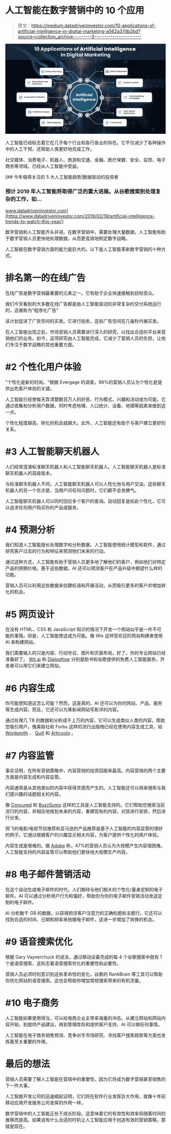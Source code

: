 # 人工智能在数字营销中的 10 个应用

> 原文：<https://medium.datadriveninvestor.com/10-applications-of-artificial-intelligence-in-digital-marketing-a562a37db2bd?source=collection_archive---------3----------------------->

![](img/60f4c71ad09b302f69b078031a74ba07.png)

人工智能已经标志着它在几乎每个行业和各行各业的存在。它不仅减少了各种操作中的人工干预，还帮助人类更好地完成工作。

社交媒体、消费电子、机器人、旅游和交通、金融、医疗保健、安全、监控、电子商务等领域。已经从人工智能中受益。

[](https://www.datadriveninvestor.com/2019/02/19/artificial-intelligence-trends-to-watch-this-year/) [## 今年值得关注的 5 大人工智能趋势|数据驱动的投资者

### 预计 2019 年人工智能将取得广泛的重大进展。从谷歌搜索到处理复杂的工作，如…

www.datadriveninvestor.com](https://www.datadriveninvestor.com/2019/02/19/artificial-intelligence-trends-to-watch-this-year/) 

数字营销和人工智能齐头并进。在数字营销中，需要处理大量数据。人工智能有助于数字营销人员更快地处理数据，从而更高效地制定数字战略。

人工智能在数字营销方面的能力是巨大的。以下是人工智能革新数字营销的十种方式。

# 排名第一的在线广告

在线广告是数字营销最重要的元素之一。它有助于企业快速接触到目标受众。

我们今天看到的大多数在线广告都是由人工智能驱动的非常复杂的交付系统运行的，这被称为“程序化广告”

该计划促进了广告空间的买卖。它进行拍卖，这些广告空间在几毫秒内被买卖。

在人工智能出现之前，市场营销人员需要进行深入的研究，以找出合适的平台来营销他们的业务。如今，这项研究由人工智能完成，它减少了营销人员的负担，让他们专注于数字战略的其他重要方面。

# #2 个性化用户体验

"个性化是新的时尚。"根据 Evergage 的调查，96%的营销人员认为个性化是提供出色客户体验的关键。

人工智能已经使每天弄清楚数百万人的好恶、行为模式、兴趣和活动成为可能。它通过收集和分析用户数据，同时考虑地理、人口统计、设备、地理等因素来做到这一点。

个性化程度越高，转化的机会就越大。此外，人工智能还有助于与客户建立更好的关系。

# #3 人工智能聊天机器人

人们经常混淆标准聊天机器人和人工智能聊天机器人。人工智能聊天机器人是标准聊天机器人的高级版本。

与标准聊天机器人不同，人工智能聊天机器人可以人性化地与用户交谈。这些聊天机器人的另一个优点是，当用户问任何问题时，它们都不会发脾气。

人工智能聊天机器人可以同时回应多个客户的查询。自动回复是如此个性化，它可以追求任何用户购买你的产品或服务。

# #4 预测分析

我们知道人工智能擅长处理数字和分析数据。人工智能使用统计模型和软件，通过研究客户过去的行为和特征来预测他们未来的行动。

通过这种方式，人工智能有助于营销人员更多地了解他们的客户，例如他们对特定产品的预期价格。基于这些数据，AI 还可以预测客户在产品升级中期望什么样的功能。

营销人员可以利用这些数据来创建标语和开展活动，从而吸引更多的客户并增加转化的机会。

# #5 网页设计

在没有 HTML、CSS 和 JavaScript 知识的情况下开发一个网站似乎是一件不可能的事情。但是，人工智能使这成为可能。像 Wix 这样受欢迎的网站构建者使用 AI 来构建网站。

我们需要输入的只是内容、行动号召、图片和页面布局。好了，你的专业网站已经准备好了。 [Wit.ai](https://wit.ai/) 和 [Dialogflow](https://dialogflow.com/) 分别是脸书和谷歌提供的免费人工智能服务，开发者可以用它们来建立网站。

# #6 内容生成

你可能想知道这怎么可能？然而，这是真的。AI 还可以为你的网站、产品、服务等生成内容。而且，它还可以为某新闻网站写影评的内容。

通过处理几 TB 的数据和分析成千上万的内容，它可以生成类似人类的内容，帮助您吸引用户。像美联社和 Forbs 这样的流行出版物已经在使用内容生成工具，如 [Wordsmith](https://automatedinsights.com/wordsmith) 、 [Quill](https://www.quillcontent.com/) 和 [Articoolo](https://articoolo.com/?lang=en) 。

# #7 内容监管

事实证明，在所有营销策略中，内容营销的投资回报率最高。内容营销的两个主要方面是内容生成和内容监管。

内容通常是从其他类似的内容中获得灵感而产生的。人工智能还可以用来搜索与我们感兴趣的话题相关的内容。

像 [Concured](https://www.concured.com/) 和 [BuzzSumo](https://buzzsumo.com/) 这样的工具是人工智能支持的。它们帮助您搜索当前流行的内容，并相应地规划未来的内容，重建现有的内容，对其进行安排，然后进行分发。

网飞的电影/电视节目推荐和亚马逊的产品推荐是基于人工智能的内容监管的很好的例子。它通过根据客户的兴趣显示相关内容，为客户提供个性化的用户体验。

内容生成是艰难的。据 [Adobe](https://www.adobe.com/insights/the-magic-of-AI-in-a-content-driven-world.html) 称，47%的营销人员认为大规模产生内容很困难。人工智能支持的内容监管可以帮助他们更快地大规模生产内容。

# #8 电子邮件营销活动

在这个自动生成电子邮件的时代，人们期待与他们相关的个性化/量身定制的电子邮件。AI 可以通过分析用户行为和偏好，帮助你为你的电子邮件营销活动发送定制的电子邮件。

AI 分析数千 GB 的数据，以获得抓住客户注意力的正确标题和主题行。它还可以找到合适的时间、日期和频率来拍摄电子邮件，这进一步增加了转换的机会。

# #9 语音搜索优化

根据 Gary Vaynerchuck 的说法，通过移动设备完成的每 4 个谷歌搜索中就有 1 个是语音搜索，这标志着语音搜索优化的重要性和必要性。

营销人员必须时刻意识到这些革命性的变化。谷歌的 RankBrain 等工具可以帮助你优化网站的语音搜索。这也会帮助你增加常规搜索带来的有机流量。

# #10 电子商务

人工智能如果使用得当，可以给电商企业主带来海量的冲击。从建立网站和网站内容开始，到提供产品建议，再到管理库存和提供客户支持，AI 可以做任何事情。

人工智能在电子商务销售预测、竞争对手市场研究、寻找客户搜索趋势等方面也发挥着至关重要的作用。

# 最后的想法

营销人员需要了解人工智能在营销中的重要性，因为它将成为数字营销甚至销售的下一件大事。

人工智能开发公司的迅速崛起证明，它们将在软件行业发挥巨大作用，就像十年前移动应用开发服务公司发挥的作用一样。

数字营销中的人工智能正处于成长阶段。这意味着它的有效性和效率将随着时间的推移而提高。如果说有什么合适的时机让人工智能应用于创造有效的营销策略，那就是现在。